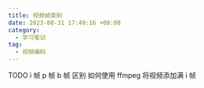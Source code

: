 ```yaml
---
title: 视频帧类别
date: 2023-08-31 17:49:16 +08:00
category:
  - 学习笔记
tag:
  - 视频编码
---
```


TODO i 帧 p 帧 b 帧 区别 如何使用 ffmpeg 将视频添加满 i 帧
